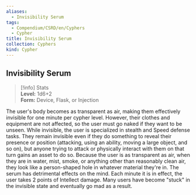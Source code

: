 ```yaml
---
aliases:
  - Invisibility Serum
tags:
  - Compendium/CSRD/en/Cyphers
  - Cypher
title: Invisibility Serum
collection: Cyphers
kind: Cypher
---
```

## Invisibility Serum  
>[!info] Stats  
> **Level:** 1d6+2  
> **Form:** Device, Flask, or Injection
  
The user's body becomes as transparent as air, making them effectively invisible for one minute per cypher level. However, their clothes and equipment are not affected, so the user must go naked if they want to be unseen. While invisible, the user is specialized in stealth and Speed defense tasks. They remain invisible even if they do something to reveal their presence or position (attacking, using an ability, moving a large object, and so on), but anyone trying to attack or physically interact with them on that turn gains an asset to do so. Because the user is as transparent as air, when they are in water, mist, smoke, or anything other than reasonably clean air, they look like a person-shaped hole in whatever material they're in. The serum has detrimental effects on the mind. Each minute it is in effect, the user takes 2 points of Intellect damage. Many users have become "stuck" in the invisible state and eventually go mad as a result.